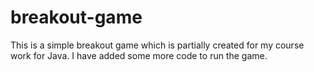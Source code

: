 # breakout-game
This is a simple breakout game which is partially created for my course work for Java. I have added some more code to run the game. 
